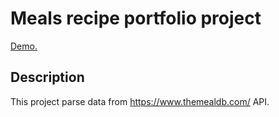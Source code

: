 # Meals recipe portfolio project

[Demo.](https://kozh-0.github.io/meals/)

## Description

This project parse data from https://www.themealdb.com/ API.
